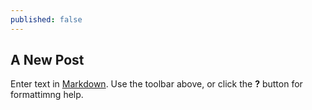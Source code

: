 ```yaml
---
published: false
---
```


## A New Post

Enter text in [Markdown](http://daringfireball.net/projects/markdown/). Use the toolbar above, or click the **?** button for formattimng help.